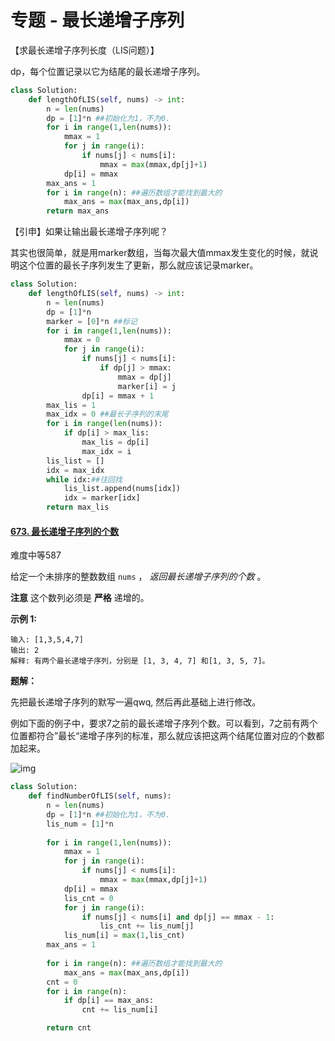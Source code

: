 # 专题 - 最长递增子序列

【求最长递增子序列长度（LIS问题）】

dp，每个位置记录以它为结尾的最长递增子序列。

```python
class Solution:
    def lengthOfLIS(self, nums) -> int:
        n = len(nums)
        dp = [1]*n ##初始化为1，不为0.
        for i in range(1,len(nums)):
            mmax = 1
            for j in range(i):
                if nums[j] < nums[i]:
                    mmax = max(mmax,dp[j]+1)
            dp[i] = mmax
        max_ans = 1
        for i in range(n): ##遍历数组才能找到最大的
            max_ans = max(max_ans,dp[i])
        return max_ans
```

【引申】如果让输出最长递增子序列呢？

其实也很简单，就是用marker数组，当每次最大值mmax发生变化的时候，就说明这个位置的最长子序列发生了更新，那么就应该记录marker。

```python
class Solution:
    def lengthOfLIS(self, nums) -> int:
        n = len(nums)
        dp = [1]*n
        marker = [0]*n ##标记
        for i in range(1,len(nums)):
            mmax = 0
            for j in range(i):
                if nums[j] < nums[i]:
                    if dp[j] > mmax:
                        mmax = dp[j]
                        marker[i] = j
                dp[i] = mmax + 1
        max_lis = 1
        max_idx = 0 ##最长子序列的末尾
        for i in range(len(nums)):
            if dp[i] > max_lis:
                max_lis = dp[i]
                max_idx = i
        lis_list = []
        idx = max_idx
        while idx:##往回找
            lis_list.append(nums[idx])
            idx = marker[idx]
        return max_lis
```





#### [673. 最长递增子序列的个数](https://leetcode-cn.com/problems/number-of-longest-increasing-subsequence/)

难度中等587

给定一个未排序的整数数组 `nums` ， *返回最长递增子序列的个数* 。

**注意** 这个数列必须是 **严格** 递增的。

**示例 1:**

```
输入: [1,3,5,4,7]
输出: 2
解释: 有两个最长递增子序列，分别是 [1, 3, 4, 7] 和[1, 3, 5, 7]。
```

**题解：**

先把最长递增子序列的默写一遍qwq, 然后再此基础上进行修改。

例如下面的例子中，要求7之前的最长递增子序列个数。可以看到，7之前有两个位置都符合”最长“递增子序列的标准，那么就应该把这两个结尾位置对应的个数都加起来。

![img](https://pica.zhimg.com/80/v2-16006a3e4d2d695c5c00f58963ce5e43_1440w.png)

```python
class Solution:
    def findNumberOfLIS(self, nums):
        n = len(nums)
        dp = [1]*n ##初始化为1，不为0.
        lis_num = [1]*n
        
        for i in range(1,len(nums)):
            mmax = 1
            for j in range(i):
                if nums[j] < nums[i]:
                    mmax = max(mmax,dp[j]+1)
            dp[i] = mmax
            lis_cnt = 0
            for j in range(i):
                if nums[j] < nums[i] and dp[j] == mmax - 1:
                    lis_cnt += lis_num[j]
            lis_num[i] = max(1,lis_cnt)
        max_ans = 1
        
        for i in range(n): ##遍历数组才能找到最大的
            max_ans = max(max_ans,dp[i])
        cnt = 0
        for i in range(n):
            if dp[i] == max_ans:
                cnt += lis_num[i]

        return cnt
```

